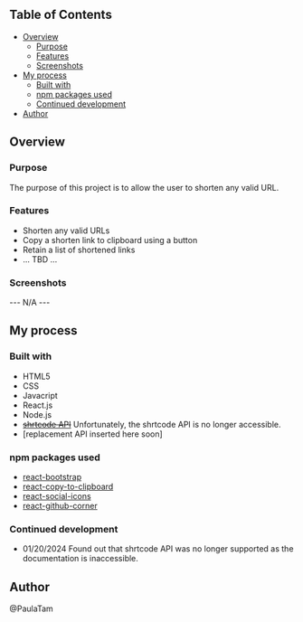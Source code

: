## Table of Contents
- [Overview](#overview)
  - [Purpose](#purpose)
  - [Features](#features)
  - [Screenshots](#screenshots)
- [My process](#my-process)
  - [Built with](#built-with)
  - [npm packages used](#npm-packages-used)
  - [Continued development](#continued-development)
- [Author](#author)

## Overview

### Purpose
The purpose of this project is to allow the user to shorten any valid URL.

### Features
- Shorten any valid URLs
- Copy a shorten link to clipboard using a button
- Retain a list of shortened links
- ... TBD ...
 
### Screenshots
--- N/A ---

## My process

### Built with
- HTML5
- CSS
- Javacript
- React.js
- Node.js
- ~~[shrtcode API](https://shrtco.de/docs)~~ Unfortunately, the shrtcode API is no longer accessible.
- [replacement API inserted here soon]

### npm packages used
- [react-bootstrap](https://www.npmjs.com/package/react-bootstrap)
- [react-copy-to-clipboard](https://www.npmjs.com/package/react-copy-to-clipboard)
- [react-social-icons](https://www.npmjs.com/package/react-social-icons)
- [react-github-corner](https://www.npmjs.com/package/react-github-corner)

### Continued development
- 01/20/2024
Found out that shrtcode API was no longer supported as the documentation is inaccessible.


## Author
@PaulaTam
